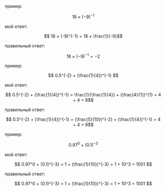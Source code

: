 пример:

$$ 18 × (-9)^{-1} $$

мой ответ:

$$ 18 × (-9)^{-1} = 18 × \frac{1}{-9}$$

правильный ответ:

$$ 18 × (-9)^{-1} = -2$$

пример:

$$ 0.5^{-2} + (\frac{1}{4})^{-1} $$

мой ответ:

$$ 0.5^{-2} + (\frac{1}{4})^{-1} = \frac{1}{\frac{1}{4}} + (\frac{4}{1})^{1} = 4 + 4 = 8$$

правильный ответ:

$$ 0.5^{-2} + (\frac{1}{4})^{-1} = (\frac{5}{10})^{-2} + (\frac{1}{4})^{-1} = 4 + 4 = 8$$

пример:

$$ 0.97^0 + (0.1)^{-3} $$

мой ответ:

$$ 0.97^0 + (0.1)^{-3} = 1 + (\frac{1}{10})^{-3} = 1 + 10^3 = 1001 $$

правильный ответ:

$$ 0.97^0 + (0.1)^{-3} = 1 + (\frac{1}{10})^{-3} = 1 + 10^3 = 1001 $$

